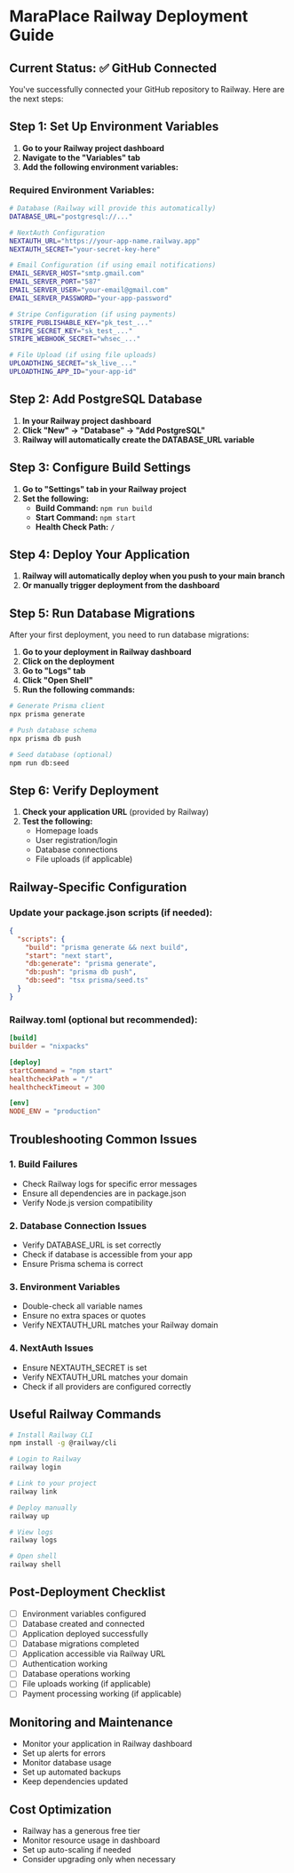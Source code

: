# MaraPlace Railway Deployment Guide

## Current Status: ✅ GitHub Connected

You've successfully connected your GitHub repository to Railway. Here are the next steps:

## Step 1: Set Up Environment Variables

1. **Go to your Railway project dashboard**
2. **Navigate to the "Variables" tab**
3. **Add the following environment variables:**

### Required Environment Variables:

```bash
# Database (Railway will provide this automatically)
DATABASE_URL="postgresql://..."

# NextAuth Configuration
NEXTAUTH_URL="https://your-app-name.railway.app"
NEXTAUTH_SECRET="your-secret-key-here"

# Email Configuration (if using email notifications)
EMAIL_SERVER_HOST="smtp.gmail.com"
EMAIL_SERVER_PORT="587"
EMAIL_SERVER_USER="your-email@gmail.com"
EMAIL_SERVER_PASSWORD="your-app-password"

# Stripe Configuration (if using payments)
STRIPE_PUBLISHABLE_KEY="pk_test_..."
STRIPE_SECRET_KEY="sk_test_..."
STRIPE_WEBHOOK_SECRET="whsec_..."

# File Upload (if using file uploads)
UPLOADTHING_SECRET="sk_live_..."
UPLOADTHING_APP_ID="your-app-id"
```

## Step 2: Add PostgreSQL Database

1. **In your Railway project dashboard**
2. **Click "New" → "Database" → "Add PostgreSQL"**
3. **Railway will automatically create the DATABASE_URL variable**

## Step 3: Configure Build Settings

1. **Go to "Settings" tab in your Railway project**
2. **Set the following:**
   - **Build Command:** `npm run build`
   - **Start Command:** `npm start`
   - **Health Check Path:** `/`

## Step 4: Deploy Your Application

1. **Railway will automatically deploy when you push to your main branch**
2. **Or manually trigger deployment from the dashboard**

## Step 5: Run Database Migrations

After your first deployment, you need to run database migrations:

1. **Go to your deployment in Railway dashboard**
2. **Click on the deployment**
3. **Go to "Logs" tab**
4. **Click "Open Shell"**
5. **Run the following commands:**

```bash
# Generate Prisma client
npx prisma generate

# Push database schema
npx prisma db push

# Seed database (optional)
npm run db:seed
```

## Step 6: Verify Deployment

1. **Check your application URL** (provided by Railway)
2. **Test the following:**
   - Homepage loads
   - User registration/login
   - Database connections
   - File uploads (if applicable)

## Railway-Specific Configuration

### Update your package.json scripts (if needed):

```json
{
  "scripts": {
    "build": "prisma generate && next build",
    "start": "next start",
    "db:generate": "prisma generate",
    "db:push": "prisma db push",
    "db:seed": "tsx prisma/seed.ts"
  }
}
```

### Railway.toml (optional but recommended):

```toml
[build]
builder = "nixpacks"

[deploy]
startCommand = "npm start"
healthcheckPath = "/"
healthcheckTimeout = 300

[env]
NODE_ENV = "production"
```

## Troubleshooting Common Issues

### 1. Build Failures
- Check Railway logs for specific error messages
- Ensure all dependencies are in package.json
- Verify Node.js version compatibility

### 2. Database Connection Issues
- Verify DATABASE_URL is set correctly
- Check if database is accessible from your app
- Ensure Prisma schema is correct

### 3. Environment Variables
- Double-check all variable names
- Ensure no extra spaces or quotes
- Verify NEXTAUTH_URL matches your Railway domain

### 4. NextAuth Issues
- Ensure NEXTAUTH_SECRET is set
- Verify NEXTAUTH_URL matches your domain
- Check if all providers are configured correctly

## Useful Railway Commands

```bash
# Install Railway CLI
npm install -g @railway/cli

# Login to Railway
railway login

# Link to your project
railway link

# Deploy manually
railway up

# View logs
railway logs

# Open shell
railway shell
```

## Post-Deployment Checklist

- [ ] Environment variables configured
- [ ] Database created and connected
- [ ] Application deployed successfully
- [ ] Database migrations completed
- [ ] Application accessible via Railway URL
- [ ] Authentication working
- [ ] Database operations working
- [ ] File uploads working (if applicable)
- [ ] Payment processing working (if applicable)

## Monitoring and Maintenance

- Monitor your application in Railway dashboard
- Set up alerts for errors
- Monitor database usage
- Set up automated backups
- Keep dependencies updated

## Cost Optimization

- Railway has a generous free tier
- Monitor resource usage in dashboard
- Set up auto-scaling if needed
- Consider upgrading only when necessary 